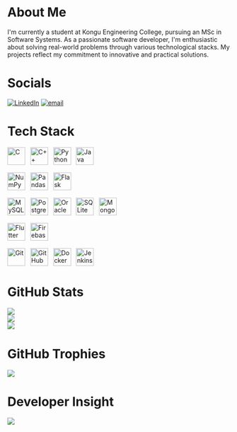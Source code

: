# About Me

I'm currently a student at Kongu Engineering College, pursuing an MSc in Software Systems. As a passionate software developer, I'm enthusiastic about solving real-world problems through various technological stacks. My projects reflect my commitment to innovative and practical solutions.

# Socials

[![LinkedIn](https://img.shields.io/badge/LinkedIn-%230077B5.svg?logo=linkedin&logoColor=white)](https://linkedin.com/in/https://www.linkedin.com/in/akilesh-g-a-704959304/) [![email](https://img.shields.io/badge/Email-D14836?logo=gmail&logoColor=white)](mailto:akileshga.1466@gmail.com) 

# Tech Stack

<!-- Programming Languages -->
<img src="https://upload.wikimedia.org/wikipedia/commons/1/19/C_Logo.png" alt="C" height="40"/>&nbsp;&nbsp;
<img src="https://upload.wikimedia.org/wikipedia/commons/1/18/ISO_C%2B%2B_Logo.svg" alt="C++" height="40"/>&nbsp;&nbsp;
<img src="https://www.python.org/static/community_logos/python-logo.png" alt="Python" height="40"/>&nbsp;&nbsp;
<img src="https://upload.wikimedia.org/wikipedia/en/3/30/Java_programming_language_logo.svg" alt="Java" height="40"/>

<!-- Python Libraries/Frameworks -->
<img src="https://numpy.org/images/logo.svg" alt="NumPy" height="40"/>&nbsp;&nbsp;
<img src="https://pandas.pydata.org/static/img/pandas_mark.svg" alt="Pandas" height="40"/>&nbsp;&nbsp;
<img src="https://upload.wikimedia.org/wikipedia/commons/3/3c/Flask_logo.svg" alt="Flask" height="40"/>

<!-- Database Logos -->
<img src="https://www.mysql.com/common/logos/logo-mysql-170x115.png" alt="MySQL" height="40"/>&nbsp;&nbsp;
<img src="https://www.postgresql.org/media/img/about/press/elephant.png" alt="PostgreSQL" height="40"/>&nbsp;&nbsp;
<img src="https://upload.wikimedia.org/wikipedia/commons/5/50/Oracle_logo.svg" alt="Oracle" height="40"/>&nbsp;&nbsp;
<img src="https://upload.wikimedia.org/wikipedia/commons/3/38/SQLite370.svg" alt="SQLite" height="40"/>&nbsp;&nbsp;
<img src="https://webassets.mongodb.com/_com_assets/cms/mongodb_logo1-76twgcu2dm.png" alt="MongoDB" height="40"/>

<!-- Flutter & Firebase Logos -->
<img src="https://upload.wikimedia.org/wikipedia/commons/1/17/Google-flutter-logo.png" alt="Flutter" height="40"/>&nbsp;&nbsp;
<img src="https://firebase.google.com/downloads/brand-guidelines/PNG/logo-vertical.png" alt="Firebase" height="40"/>

<!-- DevOps Tools -->

<img src="https://git-scm.com/images/logos/downloads/Git-Icon-1788C.png" alt="Git" height="40"/>&nbsp;&nbsp;
<img src="https://github.githubassets.com/images/modules/logos_page/GitHub-Mark.png" alt="GitHub" height="40"/>&nbsp;&nbsp;
<img src="https://www.docker.com/wp-content/uploads/2022/03/vertical-logo-monochromatic.png" alt="Docker" height="40"/>&nbsp;&nbsp;
<img src="https://www.jenkins.io/images/logos/jenkins/jenkins.png" alt="Jenkins" height="40"/>&nbsp;&nbsp;

# GitHub Stats

![](https://github-readme-stats.vercel.app/api?username=Akilesh-GA&theme=default&hide_border=false&include_all_commits=false&count_private=false)<br/>
![](https://github-readme-streak-stats.herokuapp.com/?user=Akilesh-GA&theme=default&hide_border=false)<br/>
![](https://github-readme-stats.vercel.app/api/top-langs/?username=Akilesh-GA&theme=default&hide_border=false&include_all_commits=false&count_private=false&layout=compact)

# GitHub Trophies

![](https://github-profile-trophy.vercel.app/?username=Akilesh-GA&theme=default&no-frame=false&no-bg=true&margin-w=4)

# Developer Insight

![](https://quotes-github-readme.vercel.app/api?type=horizontal&theme=light)

